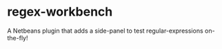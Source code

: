 regex-workbench
===============

A Netbeans plugin that adds a side-panel to test regular-expressions on-the-fly!
